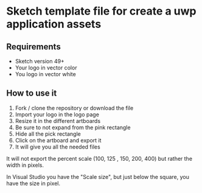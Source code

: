 # Sketch template file for create a uwp application assets

## Requirements
- Sketch version 49+
- Your logo in vector color
- You logo in vector white

## How to use it

1. Fork / clone the repository or download the file 
2. Import your logo in the logo page
3. Resize it in the different artboards
4. Be sure to not expand from the pink rectangle
5. Hide all the pick rectangle
6. Click on the artboard and export it
7. It will give you all the needed files

It will not export the percent scale (100, 125 , 150, 200, 400) but rather the width in pixels. 

In Visual Studio you have the "Scale size", but just below the square, you have the size in pixel.